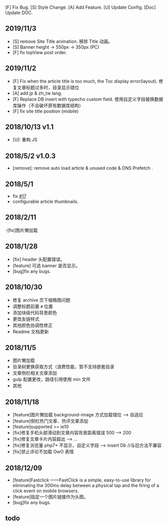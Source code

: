 [F] Fix Bug.
[S] Style Change.
[A] Add Feature.
[U] Update Config.
[Doc] Update DOC.

## 2019/11/3

- [S] remove Site Title animation.
  移除 Title 动画。
- [S] Banner height -> 550px -> 350px (PC)
- [F] fix topView post order.

## 2019/11/2

- [F] Fix when the article title is too much, the Toc display error(layout).
  修复文章标题过多时，目录显示错位
- [A] add jp & zh_tw lang.
- [F] Replace DB insert with typecho custom field.
  使用自定义字段替换数据库操作（不会破坏原有数据库结构）
- [F] fix site title position (mobile)

<!--  -->

## 2018/10/13 v1.1

- [U]: 重构 JS

## 2018/5/2 v1.0.3

- [remove]: remove auto load article & unused code & DNS Prefetch .

## 2018/5/1

- fix [#17](https://github.com/shiyiya/typecho-theme-sagiri/issues/17)
- configurable article thumbnails.

## 2018/2/11

-[fix]图片懒加载

## 2018/1/28

- [fix] header 头配置错误。
- [feature] 可选 banner 是否显示。
- [bug]fix any bugs.

<!-- more -->

## 2018/10/30

- 修复 archive 页下缩略图问题
- 调整标题前置 `#` 位置
- 添加块级代码背景颜色
- 更改友链样式
- 其他颜色协调性修正
- Readme 文档更新

## 2018/11/5

- 图片懒加载
- 目录树更换获取方式（浪费性能，暂不支持嵌套目录
- 文章侧栏相关文章添加
- gulp 配置更改，路径引用使用 min 文件
- 其他

## 2018/11/18

- [feature]图片懒加载 background-image 方式加载错位 --> 自适应
- [feature]侧栏热门文章、热评文章添加
- [feature]supported >= ie10
- [fix]修复手机头部滑动到文章内容背景距离错误 500 --> 200
- [fix]修复文章卡片内容超出 --> ...
- [fix]修复浏览量 php7+ 不显示，自定义字段 --> insert Db //与旧方法不兼容
- [fix]禁止评论不加载 OwO 表情

## 2018/12/09

- [feature]Fastclick ——FastClick is a simple, easy-to-use library for eliminating the 300ms delay between a physical tap and the firing of a click event on mobile browsers.
- [feature]指定一个图片链接作为头图。
- [bug]fix any bugs.

## todo
